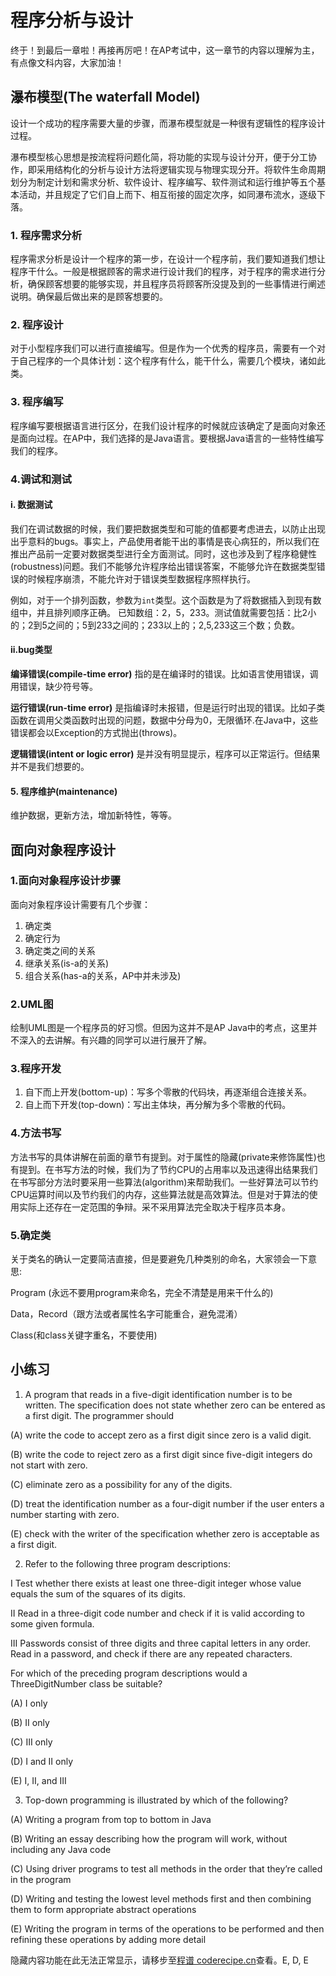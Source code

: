程序分析与设计
=====
终于！到最后一章啦！再接再厉吧！在AP考试中，这一章节的内容以理解为主，有点像文科内容，大家加油！

瀑布模型(The waterfall Model)
-----
设计一个成功的程序需要大量的步骤，而瀑布模型就是一种很有逻辑性的程序设计过程。

瀑布模型核心思想是按流程将问题化简，将功能的实现与设计分开，便于分工协作，即采用结构化的分析与设计方法将逻辑实现与物理实现分开。将软件生命周期划分为制定计划和需求分析、软件设计、程序编写、软件测试和运行维护等五个基本活动，并且规定了它们自上而下、相互衔接的固定次序，如同瀑布流水，逐级下落。

### 1. 程序需求分析

程序需求分析是设计一个程序的第一步，在设计一个程序前，我们要知道我们想让程序干什么。一般是根据顾客的需求进行设计我们的程序，对于程序的需求进行分析，确保顾客想要的能够实现，并且程序员将顾客所没提及到的一些事情进行阐述说明。确保最后做出来的是顾客想要的。


### 2. 程序设计
对于小型程序我们可以进行直接编写。但是作为一个优秀的程序员，需要有一个对于自己程序的一个具体计划：这个程序有什么，能干什么，需要几个模块，诸如此类。


### 3. 程序编写
程序编写要根据语言进行区分，在我们设计程序的时候就应该确定了是面向对象还是面向过程。在AP中，我们选择的是Java语言。要根据Java语言的一些特性编写我们的程序。

### 4.调试和测试
#### i. 数据测试
我们在调试数据的时候，我们要把数据类型和可能的值都要考虑进去，以防止出现出乎意料的bugs。事实上，产品使用者能干出的事情是丧心病狂的，所以我们在推出产品前一定要对数据类型进行全方面测试。同时，这也涉及到了程序稳健性(robustness)问题。我们不能够允许程序给出错误答案，不能够允许在数据类型错误的时候程序崩溃，不能允许对于错误类型数据程序照样执行。

例如，对于一个排列函数，参数为`int`类型。这个函数是为了将数据插入到现有数组中，并且排列顺序正确。
已知数组：2，5，233。测试值就需要包括：比2小的；2到5之间的；5到233之间的；233以上的；2,5,233这三个数；负数。

#### ii.bug类型
**编译错误(compile-time error)**
指的是在编译时的错误。比如语言使用错误，调用错误，缺少符号等。

**运行错误(run-time error)**
是指编译时未报错，但是运行时出现的错误。比如子类函数在调用父类函数时出现的问题，数据中分母为0，无限循环.在Java中，这些错误都会以Exception的方式抛出(throws)。

**逻辑错误(intent or logic error)**
是并没有明显提示，程序可以正常运行。但结果并不是我们想要的。

#### 5. 程序维护(maintenance)

维护数据，更新方法，增加新特性，等等。



面向对象程序设计
-----
### 1.面向对象程序设计步骤
面向对象程序设计需要有几个步骤：

1. 确定类
2. 确定行为
3. 确定类之间的关系
4. 继承关系(is-a的关系)
5. 组合关系(has-a的关系，AP中并未涉及)

### 2.UML图
绘制UML图是一个程序员的好习惯。但因为这并不是AP Java中的考点，这里并不深入的去讲解。有兴趣的同学可以进行展开了解。

### 3.程序开发
1. 自下而上开发(bottom-up)：写多个零散的代码块，再逐渐组合连接关系。
2. 自上而下开发(top-down)：写出主体块，再分解为多个零散的代码。

### 4.方法书写
方法书写的具体讲解在前面的章节有提到。对于属性的隐藏(private来修饰属性)也有提到。在书写方法的时候，我们为了节约CPU的占用率以及迅速得出结果我们在书写部分方法时要采用一些算法(algorithm)来帮助我们。一些好算法可以节约CPU运算时间以及节约我们的内存，这些算法就是高效算法。但是对于算法的使用实际上还存在一定范围的争辩。采不采用算法完全取决于程序员本身。

### 5.确定类
关于类名的确认一定要简洁直接，但是要避免几种类别的命名，大家领会一下意思:

Program (永远不要用program来命名，完全不清楚是用来干什么的)

Data，Record（跟方法或者属性名字可能重合，避免混淆）

Class(和class关键字重名，不要使用)

小练习
-----
1. A program that reads in a five-digit identification number is to be written. The
specification does not state whether zero can be entered as a first digit. The programmer
should

(A) write the code to accept zero as a first digit since zero is a valid digit.

(B) write the code to reject zero as a first digit since five-digit integers do not
start with zero.

(C) eliminate zero as a possibility for any of the digits.

(D) treat the identification number as a four-digit number if the user enters a
number starting with zero.

(E) check with the writer of the specification whether zero is acceptable as a
first digit.

2. Refer to the following three program descriptions:

I Test whether there exists at least one three-digit integer whose value equals
the sum of the squares of its digits.

II Read in a three-digit code number and check if it is valid according to some
given formula.

III Passwords consist of three digits and three capital letters in any order. Read
in a password, and check if there are any repeated characters.

For which of the preceding program descriptions would a ThreeDigitNumber
class be suitable?

(A) I only

(B) II only

(C) III only

(D) I and II only

(E) I, II, and III

3. Top-down programming is illustrated by which of the following?

(A) Writing a program from top to bottom in Java

(B) Writing an essay describing how the program will work, without including
any Java code

(C) Using driver programs to test all methods in the order that they’re called in
the program

(D) Writing and testing the lowest level methods first and then combining them
to form appropriate abstract operations

(E) Writing the program in terms of the operations to be performed and then
refining these operations by adding more detail

<cr type="hidden"><notice>隐藏内容功能在此无法正常显示，请移步至[程谱 coderecipe.cn](https://coderecipe.cn/learn/1)查看。</notice>E, D, E</cr>

